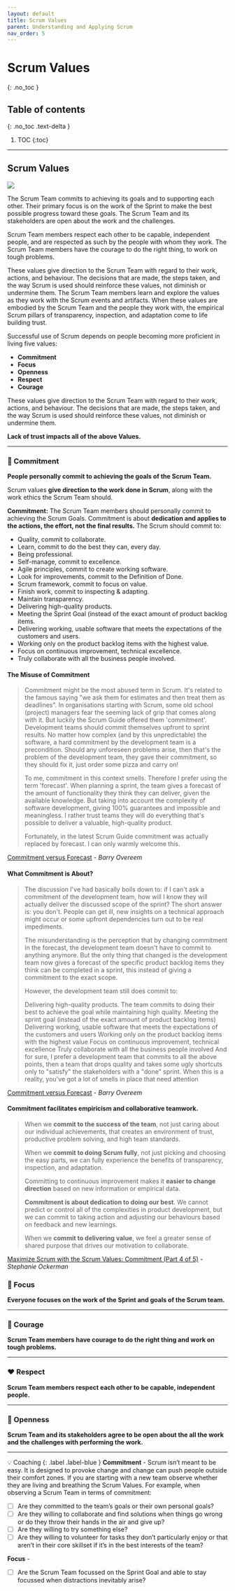 ```yaml
---
layout: default
title: Scrum Values
parent: Understanding and Applying Scrum
nav_order: 5
---
```


# Scrum Values
{: .no_toc }

## Table of contents
{: .no_toc .text-delta }

1. TOC
{:toc}

---

## Scrum Values

<img src="/psm/docs/understanding-and-applying-scrum/assets/lists-63d25bd8.png">

The Scrum Team commits to achieving its goals and to supporting each other. Their primary focus is on the work of the Sprint to make the best possible progress toward these goals. The Scrum Team and its stakeholders are open about the work and the challenges.

Scrum Team members respect each other to be capable, independent people, and are respected as such by the people with whom they work. The Scrum Team members have the courage to do the right thing, to work on tough problems.

These values give direction to the Scrum Team with regard to their work, actions, and behaviour. The decisions that are made, the steps taken, and the way Scrum is used should reinforce these values, not diminish or undermine them. The Scrum Team members learn and explore the values as they work with the Scrum events and artifacts. When these values are embodied by the Scrum Team and the people they work with, the empirical Scrum pillars of transparency, inspection, and adaptation come to life building trust.

Successful use of Scrum depends on people becoming more proficient in living five values:
- **Commitment**
- **Focus**
- **Openness**
- **Respect**
- **Courage**

These values give direction to the Scrum Team with regard to their work, actions, and behaviour. The decisions that are made, the steps taken, and the way Scrum is used should reinforce these values, not diminish or undermine them.

**Lack of trust impacts all of the above Values.**

---

### 🤝 Commitment

**People personally commit to achieving the goals of the Scrum Team.**

Scrum values **give direction to the work done in Scrum**, along with the work ethics the Scrum Team should.

**Commitment:** The Scrum Team members should personally commit to achieving the Scrum Goals. Commitment is about **dedication and applies to the actions, the effort, not the final results.** The Scrum should commit to:

- Quality, commit to collaborate.
- Learn, commit to do the best they can, every day.
- Being professional.
- Self-manage, commit to excellence.
- Agile principles, commit to create working software.
- Look for improvements, commit to the Definition of Done.
- Scrum framework, commit to focus on value.
- Finish work, commit to inspecting & adapting.
- Maintain transparency.
- Delivering high-quality products.
- Meeting the Sprint Goal (instead of the exact amount of product backlog items.
- Delivering working, usable software that meets the expectations of the customers and users.
- Working only on the product backlog items with the highest value.
- Focus on continuous improvement, technical excellence.
- Truly collaborate with all the business people involved.

#### The Misuse of Commitment
> Commitment might be the most abused term in Scrum. It's related to the famous saying "we ask them for estimates and then treat them as deadlines". In organisations starting with Scrum, some old school (project) managers fear the seeming lack of grip that comes along with it. But luckily the Scrum Guide offered them 'commitment'. Development teams should commit themselves upfront to sprint results. No matter how complex (and by this unpredictable) the software, a hard commitment by the development team is a precondition. Should any unforeseen problems arise, then that's the problem of the development team, they gave their commitment, so they should fix it, just order some pizza and carry on!
>
>To me, commitment in this context smells. Therefore I prefer using the term 'forecast'. When planning a sprint, the team gives a forecast of the amount of functionality they think they can deliver, given the available knowledge. But taking into account the complexity of software development, giving 100% guarantees and impossible and meaningless. I rather trust teams they will do everything that's possible to deliver a valuable, high-quality product.
>
>Fortunately, in the latest Scrum Guide commitment was actually replaced by forecast. I can only warmly welcome this.

[Commitment versus Forecast](https://www.scrum.org/resources/blog/commitment-versus-forecast) - _Barry Overeem_

#### What Commitment is About?
>The discussion I've had basically boils down to: if I can't ask a commitment of the development team, how will I know they will actually deliver the discussed scope of the sprint? The short answer is: you don't. People can get ill, new insights on a technical approach might occur or some upfront dependencies turn out to be real impediments.
>
>The misunderstanding is the perception that by changing commitment in the forecast, the development team doesn't have to commit to anything anymore. But the only thing that changed is the development team now gives a forecast of the specific product backlog items they think can be completed in a sprint, this instead of giving a commitment to the exact scope.
>
>However, the development team still does commit to:
>
>Delivering high-quality products. The team commits to doing their best to achieve the goal while maintaining high quality.
Meeting the sprint goal (instead of the exact amount of product backlog items)
Delivering working, usable software that meets the expectations of the customers and users
Working only on the product backlog items with the highest value
Focus on continuous improvement, technical excellence
Truly collaborate with all the business people involved
And for sure, I prefer a development team that commits to all the above points, then a team that drops quality and takes some ugly shortcuts only to "satisfy" the stakeholders with a "done" sprint. When this is a reality, you've got a lot of smells in place that need attention
>

[Commitment versus Forecast](https://www.scrum.org/resources/blog/commitment-versus-forecast) - _Barry Overeem_

#### Commitment facilitates empiricism and collaborative teamwork.
> When we **commit to the success of the team**, not just caring about our individual achievements, that creates an environment of trust, productive problem solving, and high team standards.
>  
> When we **commit to doing Scrum fully**, not just picking and choosing the easy parts, we can fully experience the benefits of transparency, inspection, and adaptation.
>  
> Committing to continuous improvement makes it **easier to change direction** based on new information or empirical data.
>  
> **Commitment is about dedication to doing our best**.  We cannot predict or control all of the complexities in product development, but we can commit to taking action and adjusting our behaviours based on feedback and new learnings.
>  
> When we **commit to delivering value**, we feel a greater sense of shared purpose that drives our motivation to collaborate.
>

[Maximize Scrum with the Scrum Values: Commitment (Part 4 of 5)](https://www.scrum.org/resources/blog/maximize-scrum-scrum-values-commitment-part-4-5) - _Stephanie Ockerman_

### 🎯 Focus

**Everyone focuses on the work of the Sprint and goals of the Scrum team.**

---

### 🦁 Courage

**Scrum Team members have courage to do the right thing and work on tough problems.**

---

### ❤️ Respect

**Scrum Team members respect each other to be capable, independent people.**

---

### 🚪 Openness

**Scrum Team and its stakeholders agree to be open about the all the work and the challenges with performing the work.**

---

💡 Coaching
{: .label .label-blue }
**Commitment** - Scrum isn’t meant to be easy. It is designed to provoke change and change can push people outside their comfort zones. If you are starting with a new team observe whether they are living and breathing the Scrum Values. For example, when observing a Scrum Team in terms of commitment:

- [ ] Are they committed to the team’s goals or their own personal goals?
- [ ] Are they willing to collaborate and find solutions when things go wrong or do they throw their hands in the air and give up?
- [ ] Are they willing to try something else?
- [ ] Are they willing to volunteer for tasks they don’t particularly enjoy or that aren’t in their core skillset if it’s in the best interests of the team?

**Focus** -
- [ ] Are the Scrum Team focussed on the Sprint Goal and able to stay focussed when distractions inevitably arise?
